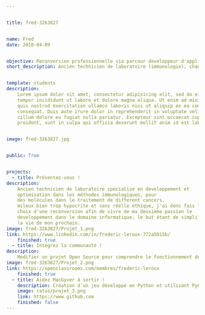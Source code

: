 ```yaml
---


title: fred-3263827 


name: Fred
date: 2018-04-09


objective: Reconversion professionnelle via parcour developpeur d'application Java
short_description: Ancien technicien de laboratoire (immunologie), changement de carriere pour un changement de vie.


template: students
description:
    Lorem ipsum dolor sit amet, consectetur adipisicing elit, sed do eiusmod
    tempor incididunt ut labore et dolore magna aliqua. Ut enim ad minim veniam,
    quis nostrud exercitation ullamco laboris nisi ut aliquip ex ea commodo
    consequat. Duis aute irure dolor in reprehenderit in voluptate velit esse
    cillum dolore eu fugiat nulla pariatur. Excepteur sint occaecat cupidatat non
    proident, sunt in culpa qui officia deserunt mollit anim id est laborum.


image: fred-3263827.jpg


public: True


projects:
  - title: Présentez-vous !
description:
    Ancien technicien de laboratoire spécialise en developpement et 
    optimisation dans les méthodes immunologiques, pour
    des molécules dans le traitement de different cancers, 
    mileux bien trop hypocrite et sans réelle ethique, j'ai donc fais le    
    choix d'une reconversion afin de vivre de ma deuxième passion le 
    developpement dans le domaine informatique, le but étant de simplifier 
    la vie de mon prochain.
image: fred-3263827/Projet_1.png
link: https://www.linkedin.com/in/frederic-leroux-772a5015b/
    finished: true
  - title: Intégrez la communauté !
description:
    Modifier un projet Open Source pour comprendre le fonctionnement de Git, de Github et des pull requests. 
image: fred-3263827/Projet_2.png
link: https://openclassrooms.com/membres/frederic-leroux
    finished: true
  - title: Aidez MacGyver à sortir !
    description: Création d’un jeu développé en Python et utilisant PyGame.
    image: ratus/projet_3.png
    link: https://www.github.com
    finished: false
---
```

